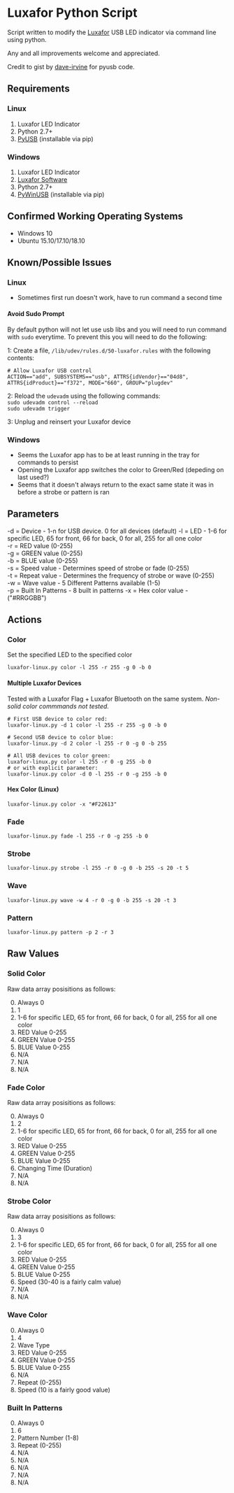 # Luxafor Python Script

Script written to modify the [Luxafor](http://www.luxafor.com) USB LED indicator via command line using python.

Any and all improvements welcome and appreciated.

Credit to gist by [dave-irvine](https://gist.github.com/dave-irvine/dbec2584e7508cbfc79e) for pyusb code.

## Requirements

### Linux

1. Luxafor LED Indicator
3. Python 2.7+
4. [PyUSB](https://github.com/pyusb/pyusb) (installable via pip)

### Windows

1. Luxafor LED Indicator
2. [Luxafor Software](http://luxafor.com/download)
3. Python 2.7+
4. [PyWinUSB](https://pypi.python.org/pypi/pywinusb/) (installable via pip)

## Confirmed Working Operating Systems
- Windows 10
- Ubuntu 15.10/17.10/18.10

## Known/Possible Issues

### Linux
- Sometimes first run doesn't work, have to run command a second time

#### Avoid Sudo Prompt
By default python will not let use usb libs and you will need to run command with `sudo` everytime. To prevent this you will need to do the following:

1: Create a file, `/lib/udev/rules.d/50-luxafor.rules` with the following contents:

```
# Allow Luxafor USB control
ACTION=="add", SUBSYSTEMS=="usb", ATTRS{idVendor}=="04d8", ATTRS{idProduct}=="f372", MODE="660", GROUP="plugdev"
```

2: Reload the `udevadm` using the following commands:  
`sudo udevadm control --reload`  
`sudo udevadm trigger`

3: Unplug and reinsert your Luxafor device

### Windows
- Seems the Luxafor app has to be at least running in the tray for commands to persist
- Opening the Luxafor app switches the color to Green/Red (depeding on last used?)
- Seems that it doesn't always return to the exact same state it was in before a strobe or pattern is ran

## Parameters

-d = Device - 1-n for USB device. 0 for all devices (default)
-l = LED - 1-6 for specific LED, 65 for front, 66 for back, 0 for all, 255 for all one color  
-r = RED value (0-255)  
-g = GREEN value (0-255)  
-b = BLUE value (0-255)  
-s = Speed value - Determines speed of strobe or fade (0-255)  
-t = Repeat value - Determines the frequency of strobe or wave (0-255)  
-w = Wave value - 5 Different Patterns available (1-5)  
-p = Built In Patterns - 8 built in patterns
-x = Hex color value - ("#RRGGBB")

## Actions

### Color

Set the specified LED to the specified color

    luxafor-linux.py color -l 255 -r 255 -g 0 -b 0
    
#### Multiple Luxafor Devices
Tested with a Luxafor Flag + Luxafor Bluetooth on the same system. _Non-solid color commmands not tested._

    # First USB device to color red:
    luxafor-linux.py -d 1 color -l 255 -r 255 -g 0 -b 0
    
    # Second USB device to color blue:
    luxafor-linux.py -d 2 color -l 255 -r 0 -g 0 -b 255
    
    # All USB devices to color green:
    luxafor-linux.py color -l 255 -r 0 -g 255 -b 0
    # or with explicit parameter:
    luxafor-linux.py color -d 0 -l 255 -r 0 -g 255 -b 0

#### Hex Color (Linux)
	
    luxafor-linux.py color -x "#F22613"

### Fade

    luxafor-linux.py fade -l 255 -r 0 -g 255 -b 0

### Strobe

    luxafor-linux.py strobe -l 255 -r 0 -g 0 -b 255 -s 20 -t 5

### Wave

    luxafor-linux.py wave -w 4 -r 0 -g 0 -b 255 -s 20 -t 3 

### Pattern

    luxafor-linux.py pattern -p 2 -r 3

## Raw Values

### Solid Color
Raw data array posisitions as follows:

0. Always 0
1. 1
2. 1-6 for specific LED, 65 for front, 66 for back, 0 for all, 255 for all one color
3. RED Value 0-255
4. GREEN Value 0-255
5. BLUE Value 0-255
6. N/A
7. N/A
8. N/A

### Fade Color
Raw data array posisitions as follows:

0. Always 0
1. 2
2. 1-6 for specific LED, 65 for front, 66 for back, 0 for all, 255 for all one color
3. RED Value 0-255
4. GREEN Value 0-255
5. BLUE Value 0-255
6. Changing Time (Duration)
7. N/A
8. N/A

### Strobe Color
Raw data array posisitions as follows:

0. Always 0
1. 3
2. 1-6 for specific LED, 65 for front, 66 for back, 0 for all, 255 for all one color
3. RED Value 0-255
4. GREEN Value 0-255
5. BLUE Value 0-255
6. Speed (30-40 is a fairly calm value)
7. N/A
8. N/A

### Wave Color

0. Always 0
1. 4
2. Wave Type
3. RED Value 0-255
4. GREEN Value 0-255
5. BLUE Value 0-255
6. N/A
7. Repeat (0-255)
8. Speed (10 is a fairly good value)

### Built In Patterns

0. Always 0
1. 6
2. Pattern Number (1-8)
3. Repeat (0-255)
4. N/A
5. N/A
6. N/A
7. N/A
8. N/A
